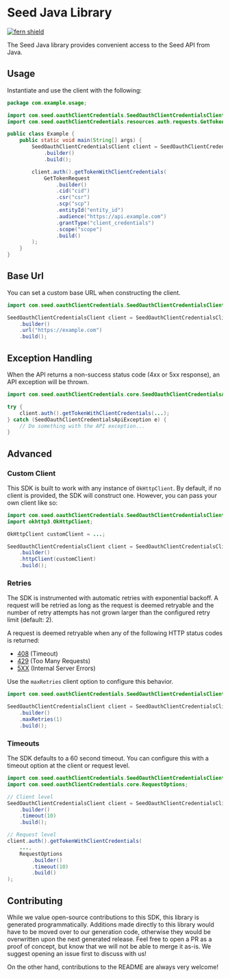 # Seed Java Library

[![fern shield](https://img.shields.io/badge/%F0%9F%8C%BF-Built%20with%20Fern-brightgreen)](https://buildwithfern.com?utm_source=github&utm_medium=github&utm_campaign=readme&utm_source=Seed%2FJava)

The Seed Java library provides convenient access to the Seed API from Java.

## Usage

Instantiate and use the client with the following:

```java
package com.example.usage;

import com.seed.oauthClientCredentials.SeedOauthClientCredentialsClient;
import com.seed.oauthClientCredentials.resources.auth.requests.GetTokenRequest;

public class Example {
    public static void main(String[] args) {
        SeedOauthClientCredentialsClient client = SeedOauthClientCredentialsClient
            .builder()
            .build();

        client.auth().getTokenWithClientCredentials(
            GetTokenRequest
                .builder()
                .cid("cid")
                .csr("csr")
                .scp("scp")
                .entityId("entity_id")
                .audience("https://api.example.com")
                .grantType("client_credentials")
                .scope("scope")
                .build()
        );
    }
}
```

## Base Url

You can set a custom base URL when constructing the client.

```java
import com.seed.oauthClientCredentials.SeedOauthClientCredentialsClient;

SeedOauthClientCredentialsClient client = SeedOauthClientCredentialsClient
    .builder()
    .url("https://example.com")
    .build();
```

## Exception Handling

When the API returns a non-success status code (4xx or 5xx response), an API exception will be thrown.

```java
import com.seed.oauthClientCredentials.core.SeedOauthClientCredentialsApiException;

try {
    client.auth().getTokenWithClientCredentials(...);
} catch (SeedOauthClientCredentialsApiException e) {
    // Do something with the API exception...
}
```

## Advanced

### Custom Client

This SDK is built to work with any instance of `OkHttpClient`. By default, if no client is provided, the SDK will construct one. 
However, you can pass your own client like so:

```java
import com.seed.oauthClientCredentials.SeedOauthClientCredentialsClient;
import okhttp3.OkHttpClient;

OkHttpClient customClient = ...;

SeedOauthClientCredentialsClient client = SeedOauthClientCredentialsClient
    .builder()
    .httpClient(customClient)
    .build();
```

### Retries

The SDK is instrumented with automatic retries with exponential backoff. A request will be retried as long
as the request is deemed retryable and the number of retry attempts has not grown larger than the configured
retry limit (default: 2).

A request is deemed retryable when any of the following HTTP status codes is returned:

- [408](https://developer.mozilla.org/en-US/docs/Web/HTTP/Status/408) (Timeout)
- [429](https://developer.mozilla.org/en-US/docs/Web/HTTP/Status/429) (Too Many Requests)
- [5XX](https://developer.mozilla.org/en-US/docs/Web/HTTP/Status/500) (Internal Server Errors)

Use the `maxRetries` client option to configure this behavior.

```java
import com.seed.oauthClientCredentials.SeedOauthClientCredentialsClient;

SeedOauthClientCredentialsClient client = SeedOauthClientCredentialsClient
    .builder()
    .maxRetries(1)
    .build();
```

### Timeouts

The SDK defaults to a 60 second timeout. You can configure this with a timeout option at the client or request level.

```java
import com.seed.oauthClientCredentials.SeedOauthClientCredentialsClient;
import com.seed.oauthClientCredentials.core.RequestOptions;

// Client level
SeedOauthClientCredentialsClient client = SeedOauthClientCredentialsClient
    .builder()
    .timeout(10)
    .build();

// Request level
client.auth().getTokenWithClientCredentials(
    ...,
    RequestOptions
        .builder()
        .timeout(10)
        .build()
);
```

## Contributing

While we value open-source contributions to this SDK, this library is generated programmatically.
Additions made directly to this library would have to be moved over to our generation code,
otherwise they would be overwritten upon the next generated release. Feel free to open a PR as
a proof of concept, but know that we will not be able to merge it as-is. We suggest opening
an issue first to discuss with us!

On the other hand, contributions to the README are always very welcome!